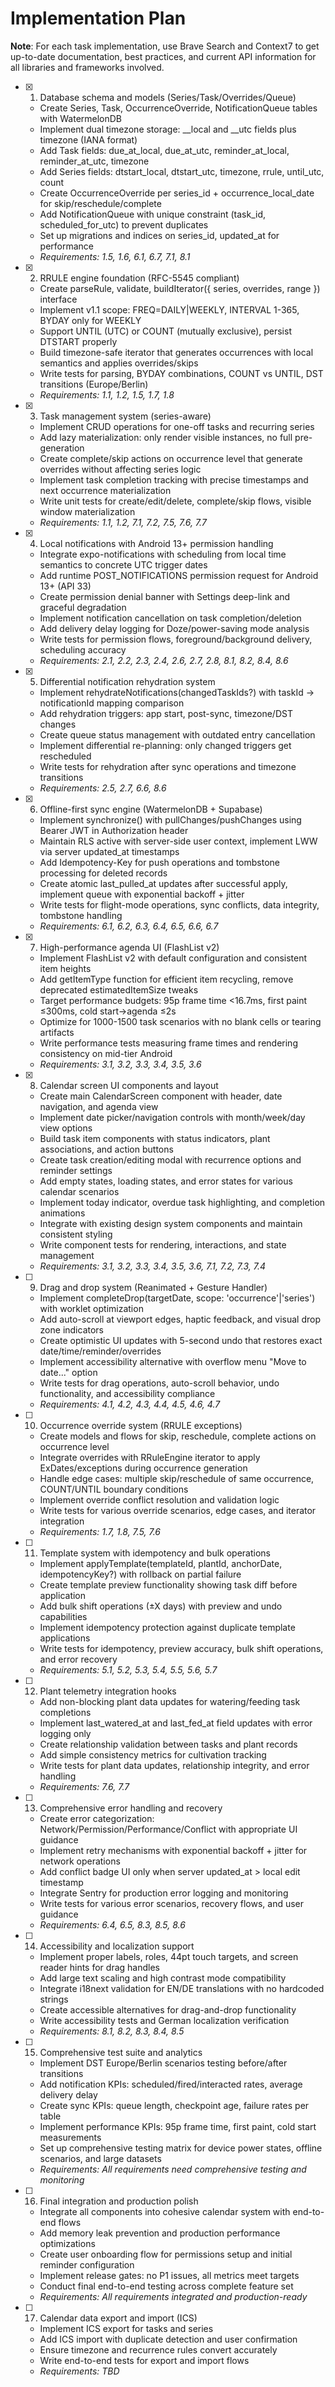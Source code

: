 # Implementation Plan

**Note**: For each task implementation, use Brave Search and Context7 to get up-to-date documentation, best practices, and current API information for all libraries and frameworks involved.

- [x] 1. Database schema and models (Series/Task/Overrides/Queue)

  - Create Series, Task, OccurrenceOverride, NotificationQueue tables with WatermelonDB
  - Implement dual timezone storage: _\_local and _\_utc fields plus timezone (IANA format)
  - Add Task fields: due_at_local, due_at_utc, reminder_at_local, reminder_at_utc, timezone
  - Add Series fields: dtstart_local, dtstart_utc, timezone, rrule, until_utc, count
  - Create OccurrenceOverride per series_id + occurrence_local_date for skip/reschedule/complete
  - Add NotificationQueue with unique constraint (task_id, scheduled_for_utc) to prevent duplicates
  - Set up migrations and indices on series_id, updated_at for performance
  - _Requirements: 1.5, 1.6, 6.1, 6.7, 7.1, 8.1_

- [x] 2. RRULE engine foundation (RFC-5545 compliant)

  - Create parseRule, validate, buildIterator({ series, overrides, range }) interface
  - Implement v1.1 scope: FREQ=DAILY|WEEKLY, INTERVAL 1-365, BYDAY only for WEEKLY
  - Support UNTIL (UTC) or COUNT (mutually exclusive), persist DTSTART properly
  - Build timezone-safe iterator that generates occurrences with local semantics and applies overrides/skips
  - Write tests for parsing, BYDAY combinations, COUNT vs UNTIL, DST transitions (Europe/Berlin)
  - _Requirements: 1.1, 1.2, 1.5, 1.7, 1.8_

- [x] 3. Task management system (series-aware)

  - Implement CRUD operations for one-off tasks and recurring series
  - Add lazy materialization: only render visible instances, no full pre-generation
  - Create complete/skip actions on occurrence level that generate overrides without affecting series logic
  - Implement task completion tracking with precise timestamps and next occurrence materialization
  - Write unit tests for create/edit/delete, complete/skip flows, visible window materialization
  - _Requirements: 1.1, 1.2, 7.1, 7.2, 7.5, 7.6, 7.7_

- [x] 4. Local notifications with Android 13+ permission handling

  - Integrate expo-notifications with scheduling from local time semantics to concrete UTC trigger dates
  - Add runtime POST_NOTIFICATIONS permission request for Android 13+ (API 33)
  - Create permission denial banner with Settings deep-link and graceful degradation
  - Implement notification cancellation on task completion/deletion
  - Add delivery delay logging for Doze/power-saving mode analysis
  - Write tests for permission flows, foreground/background delivery, scheduling accuracy
  - _Requirements: 2.1, 2.2, 2.3, 2.4, 2.6, 2.7, 2.8, 8.1, 8.2, 8.4, 8.6_

- [x] 5. Differential notification rehydration system
  - Implement rehydrateNotifications(changedTaskIds?) with taskId → notificationId mapping comparison
  - Add rehydration triggers: app start, post-sync, timezone/DST changes
  - Create queue status management with outdated entry cancellation
  - Implement differential re-planning: only changed triggers get rescheduled
  - Write tests for rehydration after sync operations and timezone transitions
  - _Requirements: 2.5, 2.7, 6.6, 8.6_
- [x] 6. Offline-first sync engine (WatermelonDB + Supabase)

  - Implement synchronize() with pullChanges/pushChanges using Bearer JWT in Authorization header
  - Maintain RLS active with server-side user context, implement LWW via server updated_at timestamps
  - Add Idempotency-Key for push operations and tombstone processing for deleted records
  - Create atomic last_pulled_at updates after successful apply, implement queue with exponential backoff + jitter
  - Write tests for flight-mode operations, sync conflicts, data integrity, tombstone handling
  - _Requirements: 6.1, 6.2, 6.3, 6.4, 6.5, 6.6, 6.7_

- [x] 7. High-performance agenda UI (FlashList v2)

  - Implement FlashList v2 with default configuration and consistent item heights
  - Add getItemType function for efficient item recycling, remove deprecated estimatedItemSize tweaks
  - Target performance budgets: 95p frame time <16.7ms, first paint ≤300ms, cold start→agenda ≤2s
  - Optimize for 1000-1500 task scenarios with no blank cells or tearing artifacts
  - Write performance tests measuring frame times and rendering consistency on mid-tier Android
  - _Requirements: 3.1, 3.2, 3.3, 3.4, 3.5, 3.6_

- [x] 8. Calendar screen UI components and layout

  - Create main CalendarScreen component with header, date navigation, and agenda view
  - Implement date picker/navigation controls with month/week/day view options
  - Build task item components with status indicators, plant associations, and action buttons
  - Create task creation/editing modal with recurrence options and reminder settings
  - Add empty states, loading states, and error states for various calendar scenarios
  - Implement today indicator, overdue task highlighting, and completion animations
  - Integrate with existing design system components and maintain consistent styling
  - Write component tests for rendering, interactions, and state management
  - _Requirements: 3.1, 3.2, 3.3, 3.4, 3.5, 3.6, 7.1, 7.2, 7.3, 7.4_

- [ ] 9. Drag and drop system (Reanimated + Gesture Handler)

  - Implement completeDrop(targetDate, scope: 'occurrence'|'series') with worklet optimization
  - Add auto-scroll at viewport edges, haptic feedback, and visual drop zone indicators
  - Create optimistic UI updates with 5-second undo that restores exact date/time/reminder/overrides
  - Implement accessibility alternative with overflow menu "Move to date..." option
  - Write tests for drag operations, auto-scroll behavior, undo functionality, and accessibility compliance
  - _Requirements: 4.1, 4.2, 4.3, 4.4, 4.5, 4.6, 4.7_

- [ ] 10. Occurrence override system (RRULE exceptions)

  - Create models and flows for skip, reschedule, complete actions on occurrence level
  - Integrate overrides with RRuleEngine iterator to apply ExDates/exceptions during occurrence generation
  - Handle edge cases: multiple skip/reschedule of same occurrence, COUNT/UNTIL boundary conditions
  - Implement override conflict resolution and validation logic
  - Write tests for various override scenarios, edge cases, and iterator integration
  - _Requirements: 1.7, 1.8, 7.5, 7.6_

- [ ] 11. Template system with idempotency and bulk operations

  - Implement applyTemplate(templateId, plantId, anchorDate, idempotencyKey?) with rollback on partial failure
  - Create template preview functionality showing task diff before application
  - Add bulk shift operations (±X days) with preview and undo capabilities
  - Implement idempotency protection against duplicate template applications
  - Write tests for idempotency, preview accuracy, bulk shift operations, and error recovery
  - _Requirements: 5.1, 5.2, 5.3, 5.4, 5.5, 5.6, 5.7_

- [ ] 12. Plant telemetry integration hooks

  - Add non-blocking plant data updates for watering/feeding task completions
  - Implement last_watered_at and last_fed_at field updates with error logging only
  - Create relationship validation between tasks and plant records
  - Add simple consistency metrics for cultivation tracking
  - Write tests for plant data updates, relationship integrity, and error handling
  - _Requirements: 7.6, 7.7_

- [ ] 13. Comprehensive error handling and recovery

  - Create error categorization: Network/Permission/Performance/Conflict with appropriate UI guidance
  - Implement retry mechanisms with exponential backoff + jitter for network operations
  - Add conflict badge UI only when server updated_at > local edit timestamp
  - Integrate Sentry for production error logging and monitoring
  - Write tests for various error scenarios, recovery flows, and user guidance
  - _Requirements: 6.4, 6.5, 8.3, 8.5, 8.6_

- [ ] 14. Accessibility and localization support

  - Implement proper labels, roles, 44pt touch targets, and screen reader hints for drag handles
  - Add large text scaling and high contrast mode compatibility
  - Integrate i18next validation for EN/DE translations with no hardcoded strings
  - Create accessible alternatives for drag-and-drop functionality
  - Write accessibility tests and German localization verification
  - _Requirements: 8.1, 8.2, 8.3, 8.4, 8.5_

- [ ] 15. Comprehensive test suite and analytics

  - Implement DST Europe/Berlin scenarios testing before/after transitions
  - Add notification KPIs: scheduled/fired/interacted rates, average delivery delay
  - Create sync KPIs: queue length, checkpoint age, failure rates per table
  - Implement performance KPIs: 95p frame time, first paint, cold start measurements
  - Set up comprehensive testing matrix for device power states, offline scenarios, and large datasets
  - _Requirements: All requirements need comprehensive testing and monitoring_

- [ ] 16. Final integration and production polish
  - Integrate all components into cohesive calendar system with end-to-end flows
  - Add memory leak prevention and production performance optimizations
  - Create user onboarding flow for permissions setup and initial reminder configuration
  - Implement release gates: no P1 issues, all metrics meet targets
  - Conduct final end-to-end testing across complete feature set
  - _Requirements: All requirements integrated and production-ready_
- [ ] 17. Calendar data export and import (ICS)

  - Implement ICS export for tasks and series
  - Add ICS import with duplicate detection and user confirmation
  - Ensure timezone and recurrence rules convert accurately
  - Write end-to-end tests for export and import flows
  - _Requirements: TBD_
